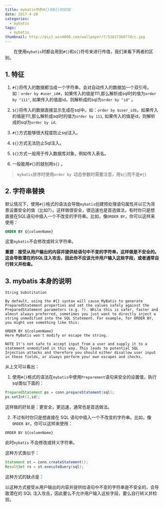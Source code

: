 ```yaml
---
title: mybatis中的#{}和${}的区别
date: 2017-4-20
categories: 
  - mybatis
tags: 
  - mybatis 
thumbnail: http://pic1.win4000.com/wallpaper/7/518373b077dcc.jpg
---
```


　　在使用`mybatis`时都会用到`#{}`和`${}`符号来进行传值，我们来看下两者的区别。<!--more-->

## **1. 特征**

1. `#{}`将传入的数据都当成一个字符串，会对自动传入的数据加一个双引号。如：`order by #user_id#`，如果传入的值是111,那么解析成sql时的值为`order by "111"`, 如果传入的值是id，则解析成的sql为`order by "id"` 。


2. `${}`将传入的数据直接显示生成在sql中。如：`order by $user_id$`，如果传入的值是111,那么解析成sql时的值为`order by 111`,  如果传入的值是id，则解析成的sql为`order by id`.
3. `#{}`方式能够很大程度防止sql注入。
4. `${}`方式无法防止Sql注入。

5. `${}`方式一般用于传入数据库对象，例如传入表名。

6. 一般能用`#{}`的就别用`${}` 。

> `mybatis`排序时使用`order by `动态参数时需要注意，用`${}`而不是`#{}`

## **2. 字符串替换**

默认情况下，使用`#{}`格式的语法会导致`mybatis`创建预处理语句属性并以它为背景设置安全的值（比如?）。这样做很安全，很迅速也是首选做法，有时你只是想直接在SQL语句中插入一个不改变的字符串。比如，像`ORDER BY`，你可以这样来使用：

```sql
ORDER BY ${columnName}
```

这里`mybatis`不会修改或转义字符串。

**重要：接受从用户输出的内容并提供给语句中不变的字符串，这样做是不安全的。这会导致潜在的SQL注入攻击，因此你不应该允许用户输入这些字段，或者通常自行转义并检查。**

## **3. mybatis 本身的说明**

```
String Substitution

By default, using the #{} syntax will cause MyBatis to generate PreparedStatement properties and set the values safely against the PreparedStatement parameters (e.g. ?). While this is safer, faster and almost always preferred, sometimes you just want to directly inject a string unmodified into the SQL Statement. For example, for ORDER BY, you might use something like this:

ORDER BY ${columnName}
Here MyBatis won't modify or escape the string.

NOTE It's not safe to accept input from a user and supply it to a statement unmodified in this way. This leads to potential SQL Injection attacks and therefore you should either disallow user input in these fields, or always perform your own escapes and checks.
```

从上文可以看出：

1. 使用`#{}`格式的语法在`mybatis`中使用`Preparement`语句来安全的设置值，执行sql类似下面的：

```java
PreparedStatement ps = conn.prepareStatement(sql);
ps.setInt(1,id);
```

这样做的好处是：更安全，更迅速，通常也是首选做法。

2. 不过有时你只是想直接在 SQL 语句中插入一个不改变的字符串。比如，像 `ORDER BY`，你可以这样来使用：

```mysql
ORDER BY ${columnName}
```

此时`mybatis` 不会修改或转义字符串。

这种方式类似于：

```java
Statement st = conn.createStatement();
ResultSet rs = st.executeQuery(sql);
```

这种方式的缺点是： 

以这种方式接受从用户输出的内容并提供给语句中不变的字符串是不安全的，会导致潜在的 SQL 注入攻击，因此要么不允许用户输入这些字段，要么自行转义并检验。